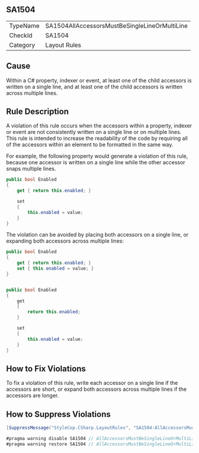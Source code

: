﻿## SA1504

<table>
<tr>
  <td>TypeName</td>
  <td>SA1504AllAccessorsMustBeSingleLineOrMultiLine</td>
</tr>
<tr>
  <td>CheckId</td>
  <td>SA1504</td>
</tr>
<tr>
  <td>Category</td>
  <td>Layout Rules</td>
</tr>
</table>

## Cause

Within a C# property, indexer or event, at least one of the child accessors is written on a single line, and at least one of the child accessors is written across multiple lines.

## Rule Description

A violation of this rule occurs when the accessors within a property, indexer or event are not consistently written on a single line or on multiple lines. This rule is intended to increase the readability of the code by requiring all of the accessors within an element to be formatted in the same way.

For example, the following property would generate a violation of this rule, because one accessor is written on a single line while the other accessor snaps multiple lines.

```csharp
public bool Enabled
{
    get { return this.enabled; }

    set
    {
        this.enabled = value;
    }
}
```

The violation can be avoided by placing both accessors on a single line, or expanding both accessors across multiple lines:

```csharp
public bool Enabled
{
    get { return this.enabled; }
    set { this.enabled = value; }
}


public bool Enabled
{
    get 
    { 
        return this.enabled; 
    }

    set 
    { 
        this.enabled = value;
    }
}
```

## How to Fix Violations

To fix a violation of this rule, write each accessor on a single line if the accessors are short, or expand both accessors across multiple lines if the accessors are longer.

## How to Suppress Violations

```csharp
[SuppressMessage("StyleCop.CSharp.LayoutRules", "SA1504:AllAccessorsMustBeSingleLineOrMultiLine", Justification = "Reviewed.")]
```

```csharp
#pragma warning disable SA1504 // AllAccessorsMustBeSingleLineOrMultiLine
#pragma warning restore SA1504 // AllAccessorsMustBeSingleLineOrMultiLine
```
